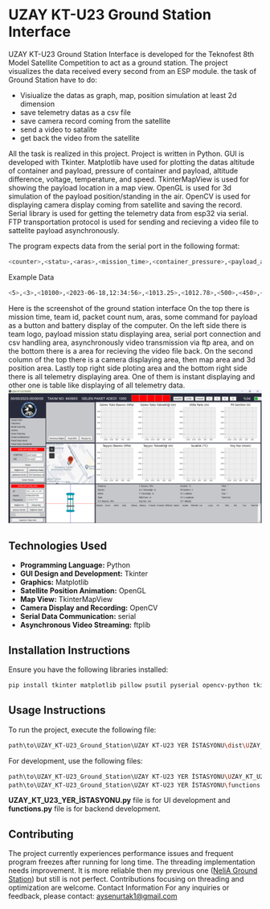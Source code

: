 # UZAY KT-U23 Ground Station Interface

UZAY KT-U23 Ground Station Interface is developed for the Teknofest 8th Model Satellite Competition to act as a ground station. The project visualizes the data received every second from an ESP module. 
the task of Ground Station have to do:
- Visiualize the datas as graph, map, position simulation at least 2d dimension
- save telemetry datas as a csv file
- save camera record coming from the satellite
- send a video to satalite
- get back the video from the satellite

All the task is realized in this project. Project is written in Python. GUI is developed with Tkinter. Matplotlib have used for plotting the datas altitude of container and payload, pressure of container and payload, altitude difference, voltage, temperature, and speed. TkinterMapView is used for showing the payload location in a map view. OpenGL is used for 3d simulation of the payload position/standing in the air. OpenCV is used for displaying camera display coming from satellite and saving the record. Serial library is used for getting the telemetry data from esp32 via serial. FTP transportation protocol is used for sending and recieving a video file to sattelite payload asynchronously.

The program expects data from the serial port in the following format:
```bash
<counter>,<statu>,<aras>,<mission_time>,<container_pressure>,<payload_altitude>,<container_altitude>,<altitude_difference>,<speed>,<temperature>,<voltage>,<gps_latitude>,<gps_longitude>,<gps_altitude>,<pitch>,<roll>,<yaw>,<team_id>
```
Example Data
```bash
<5>,<3>,<10100>,<2023-06-18,12:34:56>,<1013.25>,<1012.78>,<500>,<450>,<50>,<25.4>,<3.7>,<-74.0060>,<40.7127>,<495>,<84.5>,<2.0>,<184.7>,<145812>
```
Here is the screenshot of the ground station interface
On the top there is mission time, team id, packet count num, aras, some command for payload as a button and battery display of the computer.
On the left side there is team logo, payload mission statu displaying area, serial port connection and csv handling area, asynchronously video transmission via ftp area, and on the bottom there is a area for recieving the video file back. 
On the second column of the top there is a camera displaying area, then map area and 3d position area. 
Lastly top right side ploting area and the bottom right side there is all telemetry displaying area. One of them is instant displaying and other one is table like displaying of all telemetry data.
![alt text](https://github.com/rai-shi/UZAY_KT-U23_Ground_Station/blob/master/ui8.png?raw=true)

## Technologies Used

- **Programming Language:** Python
- **GUI Design and Development:** Tkinter
- **Graphics:** Matplotlib
- **Satellite Position Animation:** OpenGL
- **Map View:** TkinterMapView
- **Camera Display and Recording:** OpenCV
- **Serial Data Communication:** serial
- **Asynchronous Video Streaming:** ftplib

## Installation Instructions

Ensure you have the following libraries installed:

```bash
pip install tkinter matplotlib pillow psutil pyserial opencv-python tkintermapview pygrabber
```
## Usage Instructions
To run the project, execute the following file:
```bash
path\to\UZAY_KT-U23_Ground_Station\UZAY KT-U23 YER İSTASYONU\dist\UZAY_KT_U23_YER_İSTASYONU.exe
```
For development, use the following files:
```bash
path\to\UZAY_KT-U23_Ground_Station\UZAY KT-U23 YER İSTASYONU\UZAY_KT_U23_YER_İSTASYONU.py
path\to\UZAY_KT-U23_Ground_Station\UZAY KT-U23 YER İSTASYONU\functions.py
```
**UZAY_KT_U23_YER_İSTASYONU.py** file is for UI development and **functions.py** file is for backend development.

## Contributing
The project currently experiences performance issues and frequent program freezes after running for long time. The threading implementation needs improvement. It is more reliable then my previous one ([NeliA Ground Station](https://github.com/rai-shi/NEILA-Ground_Station)) but still is not perfect. Contributions focusing on threading and optimization are welcome.
Contact Information
For any inquiries or feedback, please contact: aysenurtak1@gmail.com
